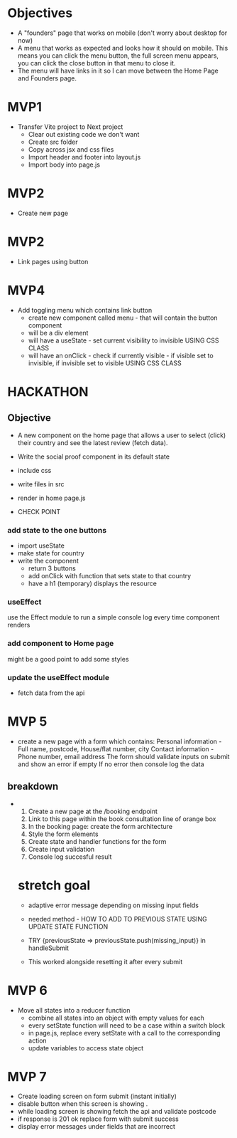 # Objectives

- A "founders" page that works on mobile (don't worry about desktop for now)
- A menu that works as expected and looks how it should on mobile. This means you can click the menu button, the full screen menu appears, you can click the close button in that menu to close it.
- The menu will have links in it so I can move between the Home Page and Founders page.

# MVP1

- Transfer Vite project to Next project
  - Clear out existing code we don't want
  - Create src folder
  - Copy across jsx and css files
  - Import header and footer into layout.js
  - Import body into page.js

# MVP2

- Create new page

# MVP2

- Link pages using button

# MVP4

- Add toggling menu which contains link button
  - create new component called menu - that will contain the button component
  - will be a div element
  - will have a useState - set current visibility to invisible USING CSS CLASS
  - will have an onClick - check if currently visible - if visible set to invisible, if invisible set to visible USING CSS CLASS

# HACKATHON

## Objective

- A new component on the home page that allows a user to select (click) their country and see the latest review (fetch data).

- Write the social proof component in its default state
- include css
- write files in src
- render in home page.js
- CHECK POINT

### add state to the one buttons

- import useState
- make state for country
- write the component
  - return 3 buttons
  - add onClick with function that sets state to that country
  - have a h1 (temporary) displays the resource

### useEffect

use the Effect module to run a simple console log every time
component renders

### add component to Home page

might be a good point to add some styles

### update the useEffect module

- fetch data from the api

# MVP 5

- create a new page with a form which contains:
  Personal information - Full name, postcode, House/flat number, city
  Contact information - Phone number, email address
  The form should validate inputs on submit and show an error if empty
  If no error then console log the data

## breakdown

- 1. Create a new page at the /booking endpoint
  2. Link to this page within the book consultation line of orange box
  3. In the booking page: create the form architecture
  4. Style the form elements
  5. Create state and handler functions for the form
  6. Create input validation
  7. Console log succesful result

  # stretch goal

  - adaptive error message depending on missing input fields

  - needed method - HOW TO ADD TO PREVIOUS STATE USING UPDATE STATE FUNCTION
  - TRY {previousState => previousState.push(missing_input)} in handleSubmit
  - This worked alongside resetting it after every submit

# MVP 6

- Move all states into a reducer function
  - combine all states into an object with empty values for each
  - every setState function will need to be a case within a switch block
  - in page.js, replace every setState with a call to the corresponding action
  - update variables to access state object

# MVP 7

- Create loading screen on form submit (instant initially)
- disable button when this screen is showing .
- while loading screen is showing fetch the api and validate postcode
- if response is 201 ok replace form with submit success
- display error messages under fields that are incorrect
